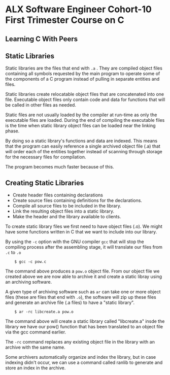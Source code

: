 # ALX Software Engineer Cohort-10 First Trimester Course on C

## Learning C With Peers

## Static Libraries

Static libraries are the files that end with `.a` . They are compiled object files containing all symbols requested by the main program to operate some of the components of a C program instead of pulling in separate entities and files.

Static libraries create relocatable object files that are concatenated into one file. Executable object files only contain code and data for functions that will be called in other files as needed.

Static files are not usually loaded by the compiler at run-time as only the executable files are loaded. During the end of compiling the executable files is the time when static  library object files can be loaded near the linking phase.

By doing so a static library's functions and data are indexed. This means that the program can easily reference a single archived object file (.a) that will order each of the entities together instead of scanning through storage for the necessary files for compilation.

The program becomes much faster because of this.

## Creating Static Libraries

- Create header files containing declarations
- Create source files containing definitions for the declarations.
- Compile all source files to be included in the library.
- Link the resulting object files into a static library.
- Make the header and the library available to clients.

To create static library files we first need to have object files (.o). We might have some functions written in C that we want to include into our library. 

By using the `-c` option with the GNU compiler `gcc` that will stop the compiling process after the assembling stage, it will translate our files from `.c` to `.o`

```commandline
    $ gcc -c pow.c 
```

The command above produces a `pow.o` object file. From our object file we created above we are now able to archive it and create a static libray using an archiving software.

A given type of archiving software such as `ar` can take one or more object files (these are files that end with `.o`), the software will zip up these files and generate an archive file (.a files) to have a "static library".

```commandline
    $ ar -rc libcreate.a pow.o
```

The command above will create a static library called "libcreate.a" insde the library we have our pow() function that has been translated to an object file via the gcc command earlier.

The `-rc` command replaces any existing object file in the library with an archive with the same name.

Some archivers automatically  organize and index the library, but in case indexing didn't occur, we can use a command called ranlib to generate and store an index in the archive.
